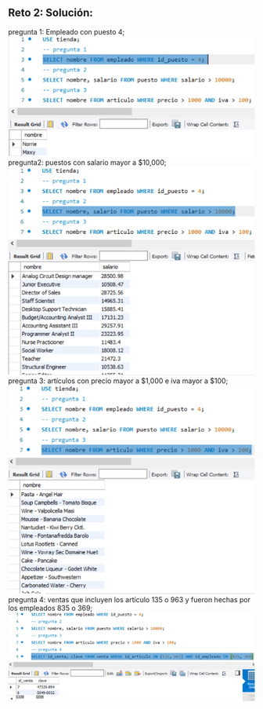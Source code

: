 ## Reto 2: Solución:
pregunta 1: Empleado con puesto 4;
![solucion1](imagenes/s1r2pregunta1.png)
pregunta2: puestos con salario mayor a $10,000;
![solucion2](imagenes/s1r2pregunta2.png)
pregunta 3: artículos con precio mayor a $1,000 e iva mayor a $100;
![solucion3](imagenes/s1r2pregunta3.png)
pregunta 4: ventas que incluyen los artículo 135 o 963 y fueron hechas por los empleados 835 o 369;
![solucion4](imagenes/s1r2pregunta4.png)
